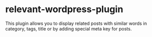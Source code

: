 relevant-wordpress-plugin
=========================

This plugin allows you to display related posts with similar words in category, tags, title or by adding special meta key for posts.
